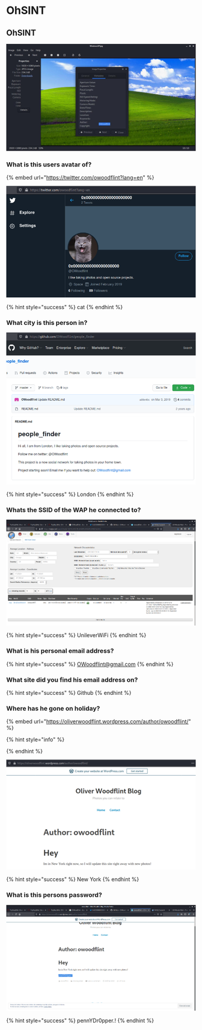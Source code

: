 # OhSINT

## OhSINT

![](<../.gitbook/assets/image (232).png>)

### What is this users avatar of?

{% embed url="https://twitter.com/owoodflint?lang=en" %}

![](<../.gitbook/assets/image (233).png>)

{% hint style="success" %}
cat
{% endhint %}

### What city is this person in?

![](<../.gitbook/assets/image (235).png>)

{% hint style="success" %}
London
{% endhint %}

### Whats the SSID of the WAP he connected to?

![](<../.gitbook/assets/image (236).png>)

{% hint style="success" %}
UnileverWiFi
{% endhint %}

### What is his personal email address?

{% hint style="success" %}
OWoodflint@gmail.com
{% endhint %}

### What site did you find his email address on?

{% hint style="success" %}
Github
{% endhint %}

### Where has he gone on holiday?

{% embed url="https://oliverwoodflint.wordpress.com/author/owoodflint/" %}

{% hint style="info" %}

{% endhint %}

![](<../.gitbook/assets/image (234).png>)

{% hint style="success" %}
New York
{% endhint %}

### What is this persons password?

![](<../.gitbook/assets/image (237).png>)

{% hint style="success" %}
pennYDr0pper.!
{% endhint %}
